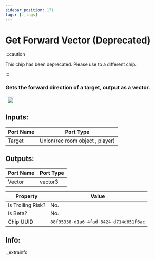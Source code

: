 ```yaml
---
sidebar_position: 171
tags: [._tags]
---
```


# Get Forward Vector (Deprecated)
:::caution

This chip has been deprecated. Please use to a different chip.

:::

### Gets the forward direction of a target, output as a vector.

| ![](https://images-ext-2.discordapp.net/external/MPmIaQzlEPmgGWlgi-WxBBXt0Bjv_zWPkg1y1f_sy3s/https/www.recroomcircuits.com/image/circuit/absolute-value?width=206&height=108) |
|-----|

## Inputs:
| Port Name | Port Type |
|-----------|-----------|
| Target | Union(rec room object , player) |

## Outputs:
| Port Name | Port Type |
|-----------|-----------|
| Vector | vector3 | 

| Property  | Value |
|-------------------|-----------|
| Is Trolling Risk? | No. |
| Is Beta? | No. |
| Chip UUID | `88f95338-d1a6-4fad-8424-d714d651f6ac` |

## Info:
._extrainfo